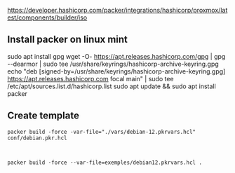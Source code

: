 https://developer.hashicorp.com/packer/integrations/hashicorp/proxmox/latest/components/builder/iso

## Install packer on linux mint

sudo apt install gpg
wget -O- <https://apt.releases.hashicorp.com/gpg> | gpg --dearmor | sudo tee /usr/share/keyrings/hashicorp-archive-keyring.gpg
echo "deb [signed-by=/usr/share/keyrings/hashicorp-archive-keyring.gpg] <https://apt.releases.hashicorp.com> focal main" | sudo tee /etc/apt/sources.list.d/hashicorp.list
sudo apt update && sudo apt install packer

## Create template

    packer build -force -var-file="./vars/debian-12.pkrvars.hcl" conf/debian.pkr.hcl



    packer build -force --var-file=exemples/debian12.pkrvars.hcl .
